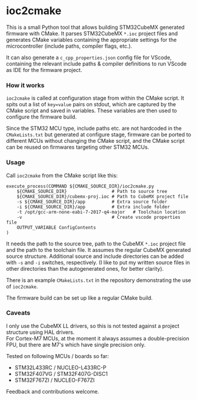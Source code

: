 # ioc2cmake

This is a small Python tool that allows building STM32CubeMX generated firmware with CMake. It parses STM32CubeMX `*.ioc` project files and generates CMake variables containing the appropriate settings for the microcontroller (include paths, compiler flags, etc.).

It can also generate a `c_cpp_properties.json` config file for VScode, containing the relevant include paths & compiler definitions to run VScode as IDE for the firmware project.

### How it works

`ioc2cmake` is called at configuration stage from within the CMake script. It spits out a list of `key=value` pairs on stdout, which are captured by the CMake script and saved in variables. These variables are then used to configure the firmware build.

Since the STM32 MCU type, include paths etc. are not hardcoded in the `CMakeLists.txt` but generated at configure stage, firmware can be ported to different MCUs without changing the CMake script, and the CMake script can be reused on firmwares targeting other STM32 MCUs.

### Usage
Call `ioc2cmake` from the CMake script like this:
```
execute_process(COMMAND ${CMAKE_SOURCE_DIR}/ioc2cmake.py
    ${CMAKE_SOURCE_DIR}                 # Path to source tree
    ${CMAKE_SOURCE_DIR}/cubemx-proj.ioc # Path to CubeMX project file
    -s ${CMAKE_SOURCE_DIR}/app          # Extra source folder
    -i ${CMAKE_SOURCE_DIR}/app          # Extra include folder
    -t /opt/gcc-arm-none-eabi-7-2017-q4-major   # Toolchain location
    -v                                  # Create vscode properties file
    OUTPUT_VARIABLE ConfigContents
)
```
It needs the path to the source tree, path to the CubeMX `*.ioc` project file and the path to the toolchain file. It assumes the regular CubeMX generated source structure. Additional source and include directories can be added with `-s` and `-i` switches, respectively. (I like to put my written source files in other directories than the autogenerated ones, for better clarity).

There is an example `CMakeLists.txt` in the repository demonstrating the use of `ioc2cmake`.

The firmware build can be set up like a regular CMake build.

### Caveats

I only use the CubeMX LL drivers, so this is not tested against a project structure using HAL drivers.  
For Cortex-M7 MCUs, at the moment it always assumes a double-precision FPU, but there are M7's which have single precision only.

Tested on following MCUs / boards so far:
- STM32L433RC / NUCLEO-L433RC-P
- STM32F407VG / STM32F407G-DISC1
- STM32F767ZI / NUCLEO-F767ZI

Feedback and contributions welcome.
